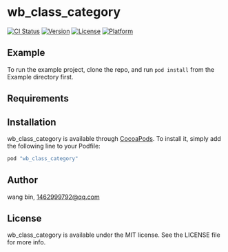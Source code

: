 # wb_class_category

[![CI Status](http://img.shields.io/travis/acct<blob>=0xE78E8BE5BDAC/wb_class_category.svg?style=flat)](https://travis-ci.org/acct<blob>=0xE78E8BE5BDAC/wb_class_category)
[![Version](https://img.shields.io/cocoapods/v/wb_class_category.svg?style=flat)](http://cocoapods.org/pods/wb_class_category)
[![License](https://img.shields.io/cocoapods/l/wb_class_category.svg?style=flat)](http://cocoapods.org/pods/wb_class_category)
[![Platform](https://img.shields.io/cocoapods/p/wb_class_category.svg?style=flat)](http://cocoapods.org/pods/wb_class_category)

## Example

To run the example project, clone the repo, and run `pod install` from the Example directory first.

## Requirements

## Installation

wb_class_category is available through [CocoaPods](http://cocoapods.org). To install
it, simply add the following line to your Podfile:

```ruby
pod "wb_class_category"
```

## Author

wang bin, 1462999792@qq.com

## License

wb_class_category is available under the MIT license. See the LICENSE file for more info.
